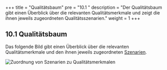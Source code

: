 +++
title = "Qualitätsbaum"
pre = "10.1 "
description = "Der Qualitätsbaum gibt einen Überblick über die relevanten Qualitätsmerkmale und zeigt die ihnen jeweils zugeordneten Qualitätsszenarien." 
weight = 1
+++

## 10.1 Qualitätsbaum

Das folgende Bild gibt einen Überblick über die relevanten Qualitätsmerkmale und den ihnen jeweils zugeordneten [Szenarien](/10_qualitaetsszenarien/02_bewertungsszenarien/).

![Zuordnung von Szenarien zu Qualitätsmerkmalen](/images/Abb09_25_Qualitaetsbaum.png "Zuordnung von Szenarien zu Qualitätsmerkmalen")
